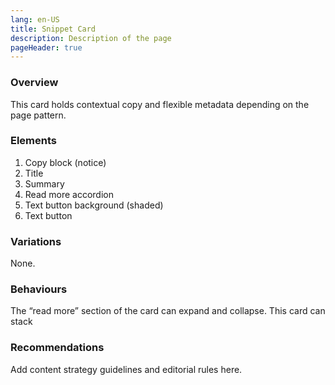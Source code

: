 ```yaml
---
lang: en-US
title: Snippet Card
description: Description of the page
pageHeader: true
---
```


### Overview
This card holds contextual copy and flexible metadata depending on the page pattern. 

### Elements
<DemoSnippetCard />

<div>
    <ol>
        <li>Copy block (notice)</li>
        <li>Title</li>
        <li>Summary</li>
        <li>Read more accordion</li>
        <li>Text button background (shaded)</li>
        <li>Text button</li>
    </ol>
</div>

### Variations
None.

### Behaviours
The “read more” section of the card can expand and collapse. This card can stack

### Recommendations
Add content strategy guidelines and editorial rules here.
